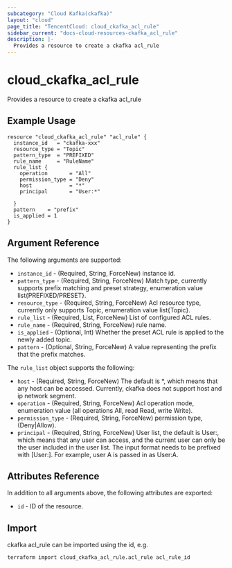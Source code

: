 ```yaml
---
subcategory: "Cloud Kafka(ckafka)"
layout: "cloud"
page_title: "TencentCloud: cloud_ckafka_acl_rule"
sidebar_current: "docs-cloud-resources-ckafka_acl_rule"
description: |-
  Provides a resource to create a ckafka acl_rule
---
```


# cloud_ckafka_acl_rule

Provides a resource to create a ckafka acl_rule

## Example Usage

```hcl
resource "cloud_ckafka_acl_rule" "acl_rule" {
  instance_id   = "ckafka-xxx"
  resource_type = "Topic"
  pattern_type  = "PREFIXED"
  rule_name     = "RuleName"
  rule_list {
    operation       = "All"
    permission_type = "Deny"
    host            = "*"
    principal       = "User:*"

  }
  pattern    = "prefix"
  is_applied = 1
}
```

## Argument Reference

The following arguments are supported:

* `instance_id` - (Required, String, ForceNew) instance id.
* `pattern_type` - (Required, String, ForceNew) Match type, currently supports prefix matching and preset strategy, enumeration value list{PREFIXED/PRESET}.
* `resource_type` - (Required, String, ForceNew) Acl resource type, currently only supports Topic, enumeration value list{Topic}.
* `rule_list` - (Required, List, ForceNew) List of configured ACL rules.
* `rule_name` - (Required, String, ForceNew) rule name.
* `is_applied` - (Optional, Int) Whether the preset ACL rule is applied to the newly added topic.
* `pattern` - (Optional, String, ForceNew) A value representing the prefix that the prefix matches.

The `rule_list` object supports the following:

* `host` - (Required, String, ForceNew) The default is *, which means that any host can be accessed. Currently, ckafka does not support host and ip network segment.
* `operation` - (Required, String, ForceNew) Acl operation mode, enumeration value (all operations All, read Read, write Write).
* `permission_type` - (Required, String, ForceNew) permission type, (Deny|Allow).
* `principal` - (Required, String, ForceNew) User list, the default is User:, which means that any user can access, and the current user can only be the user included in the user list. The input format needs to be prefixed with [User:]. For example, user A is passed in as User:A.

## Attributes Reference

In addition to all arguments above, the following attributes are exported:

* `id` - ID of the resource.



## Import

ckafka acl_rule can be imported using the id, e.g.

```
terraform import cloud_ckafka_acl_rule.acl_rule acl_rule_id
```

